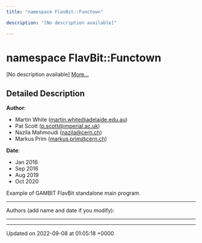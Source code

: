 ```yaml
---
title: "namespace FlavBit::Functown"

description: "[No description available]"

---
```


# namespace FlavBit::Functown

[No description available] [More...](#detailed-description)

## Detailed Description


**Author**: 

  * Martin White ([martin.white@adelaide.edu.au](mailto:martin.white@adelaide.edu.au)) 
  * Pat Scott ([p.scott@imperial.ac.uk](mailto:p.scott@imperial.ac.uk)) 
  * Nazila Mahmoudi ([nazila@cern.ch](mailto:nazila@cern.ch)) 
  * Markus Prim ([markus.prim@cern.ch](mailto:markus.prim@cern.ch)) 


**Date**: 

  * Jan 2016
  * Sep 2016
  * Aug 2019
  * Oct 2020


Example of GAMBIT FlavBit standalone main program.



------------------

Authors (add name and date if you modify):



------------------






-------------------------------

Updated on 2022-09-08 at 01:05:18 +0000